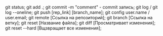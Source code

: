 git status;
git add .;
git commit -m "comment" - commit запись;
git log / git log --oneline;
git push [rep_link] [branch_name];
git config user.name / user.email;
git remote [Ссылка на репозиторий];
git branch [Ссылка на ветку];
git reset [Название файла];
git diff [Просматривает изменения];
git reset --hard [Вщзвращает все изменения];
